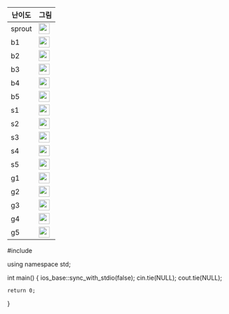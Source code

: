 | 난이도 | 그림 |
|-----| ----- |
| sprout | <img height="25px" width="25px" src="https://static.solved.ac/tier_small/sprout.svg"/> |
| b1 | <img height="25px" width="25px" src="https://static.solved.ac/tier_small/5.svg"/> |
| b2 | <img height="25px" width="25px" src="https://static.solved.ac/tier_small/4.svg"/> |
| b3 | <img height="25px" width="25px" src="https://static.solved.ac/tier_small/3.svg"/> |
| b4 | <img height="25px" width="25px" src="https://static.solved.ac/tier_small/2.svg"/> |
| b5 | <img height="25px" width="25px" src="https://static.solved.ac/tier_small/1.svg"/> |
| s1 | <img height="25px" width="25px" src="https://static.solved.ac/tier_small/10.svg"/> |
| s2 | <img height="25px" width="25px" src="https://static.solved.ac/tier_small/9.svg"/> |
| s3 | <img height="25px" width="25px" src="https://static.solved.ac/tier_small/8.svg"/> |
| s4 | <img height="25px" width="25px" src="https://static.solved.ac/tier_small/7.svg"/> |
| s5 | <img height="25px" width="25px" src="https://static.solved.ac/tier_small/6.svg"/> |
| g1 | <img height="25px" width="25px" src="https://static.solved.ac/tier_small/15.svg"/> |
| g2 | <img height="25px" width="25px" src="https://static.solved.ac/tier_small/14.svg"/> |
| g3 | <img height="25px" width="25px" src="https://static.solved.ac/tier_small/13.svg"/> |
| g4 | <img height="25px" width="25px" src="https://static.solved.ac/tier_small/12.svg"/> |
| g5 | <img height="25px" width="25px" src="https://static.solved.ac/tier_small/11.svg"/> |

#include <iostream>

using namespace std;

int main()
{
    ios_base::sync_with_stdio(false); cin.tie(NULL); cout.tie(NULL);

    return 0;
}
